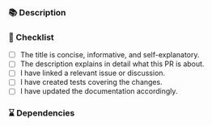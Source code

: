 <!-- Please provide a concise, informative and self-explanatory title. -->
<!-- Don't put issue numbers in the title. Put it in the Description below. -->
<!-- For example, instead of "Fixes #12345", use "Add a new method to multiply two integers" -->

### :books: Description

<!-- Describe your changes here in detail. -->
<!-- Why is this change required? What problem does it solve? -->
<!-- If this PR resolves an open issue, please link to it here. For example "Fixes #12345". -->
<!-- If your change requires a documentation PR, please link it appropriately. -->

### :memo: Checklist

<!-- Put an `x` in all the boxes that apply. It should be `[x]` not `[x ]`. -->

- [ ] The title is concise, informative, and self-explanatory.
- [ ] The description explains in detail what this PR is about.
- [ ] I have linked a relevant issue or discussion.
- [ ] I have created tests covering the changes.
- [ ] I have updated the documentation accordingly.

### :hourglass: Dependencies

<!-- List all open PRs that this PR logically depends on
- #12345: short description why this is a dependency
- #34567: ...
-->

<!-- If you're unsure about any of these, don't hesitate to ask. We're here to help! -->
